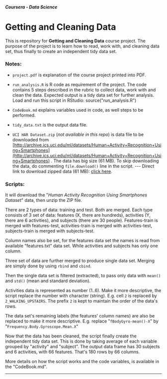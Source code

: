 ##### Coursera - Data Science 
Getting and Cleaning Data 
============================== 

This is repository for **Getting and Cleaning Data** course project. 
The purpose of the project is to learn how to read, work with, and cleaning data set, thus finally to create an independent tidy data set. 

### Notes:  

* `project.pdf` is explanation of the course project printed into PDF.

* `run_analysis.R` is R code as requirement of the project. The code contains 5 steps described in the rubric to collect data, work with and clean the data. Expected output is a tidy data set for further analysis. Load and run this script in RStudio: source("run_analysis.R") 

* `CodeBook.md` explains variables used in code, as well steps to be performed. 

* `tidy_data.txt` is the output data file. 

* `UCI HAR Dataset.zip` (*not available in this repo*) is data file to be downloaded from 
[http://archive.ics.uci.edu/ml/datasets/Human+Activity+Recognition+Using+Smartphones](http://archive.ics.uci.edu/ml/datasets/Human+Activity+Recognition+Using+Smartphones) 
. The data has big size (61 MB). To skip downloading the data, do commenting `file.download()` line in the script. --- Direct link to download zipped data (61 MB): [click here](https://d396qusza40orc.cloudfront.net/getdata%2Fprojectfiles%2FUCI%20HAR%20Dataset.zip). 

### Scripts:
It will download the "*Human Activity Recognition Using Smartphones Dataset*" data, then unzip the ZIP file.  

There are 2 types of data: training and test. Both are merged. Each type consists of 3 set of data: features (X, there are hundreds), activities (Y, there are 6 activities), and subjects (there are 30 people). Features-train is merged with features-test, activities-train is merged with activities-test, subjects-train is merged with subjects-test. 

Column names also be set, for the features data set the names is read from available "features.txt" data set. While activities and subjects has only one column. 

Three set of data are further merged to produce single data set. Merging are simply done by using `rbind` and `cbind`. 

Then the single data set is filtered (extracted), to pass only data with `mean()` and `std()` (mean and standard deviation). 

Activities data is represented as number (1..6). Make it more descriptive, the script replace the number with character (string). E.g. cell `2` is replaced by `2_WALKING_UPSTAIRS`. The prefix `2` is kept to maintain the order of the data's rows.  

The data set's remaining labels (the features' column names) are also be replaced to make it more descriptive. E.g. replace "`fBodyGyro-mean()-X`" by "`Frequency.Body.Gyroscope.Mean.X`" 

Now that the data has been cleaned, the script finally create the independent tidy data set. This is done by taking average of each variable grouped by "activity" and "subject". The output data frame has 30 subjects and 6 activities, with 66 features. That's 180 rows by 66 columns. 

More details on how the script works and the code variables, is available in the "CodeBook.md". 

----------
